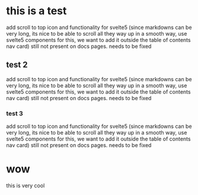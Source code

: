 # this is a test
add scroll to top icon and functionality for svelte5 (since markdowns can be very long, its nice to be able to scroll all they way
up in a smooth way, use svelte5 components for this, we want to add it outside the table of contents nav card) still not present on docs pages. needs to be fixed

## test 2

add scroll to top icon and functionality for svelte5 (since markdowns can be very long, its nice to be able to scroll all they way
up in a smooth way, use svelte5 components for this, we want to add it outside the table of contents nav card) still not present on docs pages. needs to be fixed

### test 3
add scroll to top icon and functionality for svelte5 (since markdowns can be very long, its nice to be able to scroll all they way
up in a smooth way, use svelte5 components for this, we want to add it outside the table of contents nav card) still not present on docs pages. needs to be fixed

# wow

this is very cool

